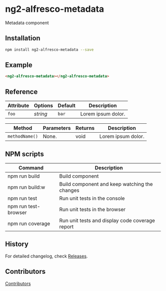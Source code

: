 # ng2-alfresco-metadata
Metadata component

## Installation

```bash
npm install ng2-alfresco-metadata --save
```

## Example

```html
<ng2-alfresco-metadata></ng2-alfresco-metadata>
```

## Reference

Attribute     | Options     | Default      | Description
---           | ---         | ---          | ---
`foo`         | *string*    | `bar`        | Lorem ipsum dolor.


Method        | Parameters   | Returns     | Description
---           | ---          | ---         | ---
`methodName()`   | None.        | void    | Lorem ipsum dolor.

## NPM scripts

| Command | Description |
| --- | --- |
| npm run build | Build component |
| npm run build:w | Build component and keep watching the changes |
| npm run test | Run unit tests in the console |
| npm run test-browser | Run unit tests in the browser
| npm run coverage | Run unit tests and display code coverage report |

## History

For detailed changelog, check [Releases](https://github.com/alfresco/ng2-alfresco-metadata/releases).

## Contributors

[Contributors](https://github.com/alfresco/ng2-alfresco-metadata/graphs/contributors)
